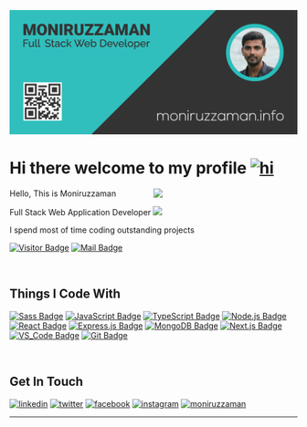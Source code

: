 [![Banner](https://github.com/EhtsYour/EhtsYour/blob/main/Banner.png)](#)

# Hi there welcome to my profile [<img src="https://user-images.githubusercontent.com/1303154/88677602-1635ba80-d120-11ea-84d8-d263ba5fc3c0.gif" width="28px" alt="hi">](#)

[<img align="right" width="50%" src="https://readme-stats.jader.me/api?username=EhtsYour&show_icons=true&hide=contribs&bg_color=30BFBD,333333,30BFBD&title_color=fff&text_color=fff&icon_color=fff">](https://github.com/EhtsYour)

Hello, This is Moniruzzaman

Full Stack Web Application Developer [<img src="https://image.flaticon.com/icons/svg/323/323299.svg" width="13"/>](#)

I spend most of time coding outstanding projects

[![Visitor Badge](https://komarev.com/ghpvc/?username=EhtsYour&style=flat-square&label=Profile+Views&color=30BFBD)](#)
[![Mail Badge](https://img.shields.io/badge/contact@moniruzzaman.info-orange?style=flat-square&logo=Gmail&logoColor=white)](mailto:contact@moniruzzaman.info)

<br>

## Things I Code With 
[![Sass Badge](https://img.shields.io/badge/Sass-CC6699?style=for-the-badge&logo=sass&logoColor=white)](#)
[![JavaScript Badge](https://img.shields.io/badge/JavaScript-F7DF1E?style=for-the-badge&logo=javascript&logoColor=white)](#)
[![TypeScript Badge](https://img.shields.io/badge/TypeScript-007ACC?style=for-the-badge&logo=typescript&logoColor=white)](#)
[![Node.js Badge](https://img.shields.io/badge/Node.js-339933?style=for-the-badge&logo=nodedotjs&logoColor=white)](#)
[![React Badge](https://img.shields.io/badge/React-61DBFB?style=for-the-badge&logo=react&logoColor=black)](#)
[![Express.js Badge](https://img.shields.io/badge/Express.js-000000?style=for-the-badge&logo=express&logoColor=white)](#)
[![MongoDB Badge](https://img.shields.io/badge/MongoDB-4EA94B?style=for-the-badge&logo=mongodb&logoColor=white)](#)
[![Next.js Badge](https://img.shields.io/badge/Next.js-000000?style=for-the-badge&logo=nextdotjs&logoColor=white)](#)
[![VS_Code Badge](https://img.shields.io/badge/VS_Code-0078D4?style=for-the-badge&logo=visual-studio-code&logoColor=white)](#)
[![Git Badge](https://img.shields.io/badge/Git-F05032?style=for-the-badge&logo=git&logoColor=white)](#)

<br>

## Get In Touch
[<img src='https://img.shields.io/badge/LinkedIn-0077B5?style=for-the-badge&logo=linkedin&logoColor=white' alt='linkedin' height='40'>](https://www.linkedin.com/in/ehtsyour/)
[<img src='https://img.shields.io/badge/Twitter-1DA1F2?style=for-the-badge&logo=twitter&logoColor=white' alt='twitter' height='40'>](https://www.twitter.com/EhtsYour/)
[<img src='https://img.shields.io/badge/Facebook-1877F2?style=for-the-badge&logo=facebook&logoColor=white' alt='facebook' height='40'>](https://www.facebook.com/EhtsYour/)
[<img src='https://img.shields.io/badge/Instagram-E4405F?style=for-the-badge&logo=instagram&logoColor=white' alt='instagram' height='40'>](https://www.instagram.com/ehtsyour/)
[<img src='https://img.shields.io/badge/Website-16B6D2?style=for-the-badge&logo=Google-chrome&logoColor=white' alt='moniruzzaman' height='40'>](https://www.moniruzzaman.info/)

---
